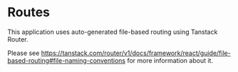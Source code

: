 # Routes

This application uses auto-generated file-based routing using Tanstack Router.

Please see https://tanstack.com/router/v1/docs/framework/react/guide/file-based-routing#file-naming-conventions for more information about it.

